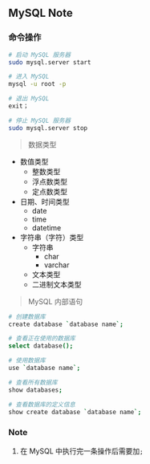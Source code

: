 ## MySQL Note

### 命令操作

```bash
# 启动 MySQL 服务器
sudo mysql.server start

# 进入 MySQL
mysql -u root -p

# 退出 MySQL
exit；

# 停止 MySQL 服务器
sudo mysql.server stop
```

> 数据类型

- 数值类型
  - 整数类型
  - 浮点数类型
  - 定点数类型
- 日期、时间类型
  - date
  - time
  - datetime
- 字符串（字符）类型
  - 字符串
    - char
    - varchar
  - 文本类型
  - 二进制文本类型

> MySQL 内部语句

``` bash
# 创建数据库
create database `database name`;

# 查看正在使用的数据库
select database();

# 使用数据库
use `database name`;

# 查看所有数据库
show databases;

# 查看数据库的定义信息
show create database `database name`;
```

### Note

1. 在 MySQL 中执行完一条操作后需要加`;`